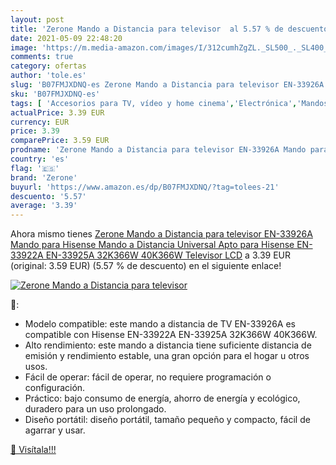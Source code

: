 ```yaml
---
layout: post
title: 'Zerone Mando a Distancia para televisor  al 5.57 % de descuento'
date: 2021-05-09 22:48:20
image: 'https://m.media-amazon.com/images/I/312cumhZgZL._SL500_._SL400_.jpg'
comments: true
category: ofertas
author: 'tole.es'
slug: 'B07FMJXDNQ-es Zerone Mando a Distancia para televisor EN-33926A Mando...'
sku: 'B07FMJXDNQ-es'
tags: [ 'Accesorios para TV, vídeo y home cinema','Electrónica','Mandos a distancia','TV, vídeo y home cinema','televisor','zerone', ]
actualPrice: 3.39 EUR
currency: EUR
price: 3.39
comparePrice: 3.59 EUR
prodname: 'Zerone Mando a Distancia para televisor EN-33926A Mando para Hisense  Mando a Distancia Universal Apto para Hisense EN-33922A EN-33925A 32K366W 40K366W Televisor LCD'
country: 'es'
flag: '🇪🇸'
brand: 'Zerone'
buyurl: 'https://www.amazon.es/dp/B07FMJXDNQ/?tag=tolees-21'
descuento: '5.57'
average: '3.39'
---
```


Ahora mismo tienes [Zerone Mando a Distancia para televisor EN-33926A Mando para Hisense  Mando a Distancia Universal Apto para Hisense EN-33922A EN-33925A 32K366W 40K366W Televisor LCD](https://www.amazon.es/dp/B07FMJXDNQ/?tag=tolees-21) a 3.39 EUR (original: 3.59 EUR) (5.57 %  de descuento) en el siguiente enlace!

[![Zerone Mando a Distancia para televisor ](https://m.media-amazon.com/images/I/312cumhZgZL._SL500_._SL400_.jpg)](https://www.amazon.es/dp/B07FMJXDNQ/?tag=tolees-21)

🔎:

- Modelo compatible: este mando a distancia de TV EN-33926A es compatible con Hisense EN-33922A EN-33925A 32K366W 40K366W.
- Alto rendimiento: este mando a distancia tiene suficiente distancia de emisión y rendimiento estable, una gran opción para el hogar u otros usos.
- Fácil de operar: fácil de operar, no requiere programación o configuración.
- Práctico: bajo consumo de energía, ahorro de energía y ecológico, duradero para un uso prolongado.
- Diseño portátil: diseño portátil, tamaño pequeño y compacto, fácil de agarrar y usar.

[🛒 Visítala!!!](https://www.amazon.es/dp/B07FMJXDNQ/?tag=tolees-21)
